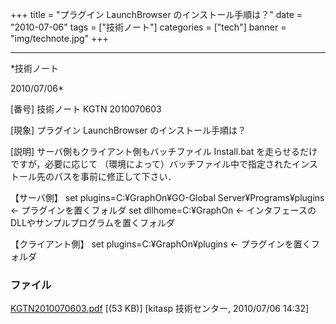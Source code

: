 ﻿+++
title = "プラグイン LaunchBrowser のインストール手順は？"
date = "2010-07-06"
tags = ["技術ノート"]
categories = ["tech"]
banner = "img/technote.jpg"
+++

-----------------------------------------------------------------------------------------------------------------------------

*技術ノート

2010/07/06*


[番号]
技術ノート KGTN 2010070603

[現象]
プラグイン LaunchBrowser のインストール手順は？

[説明]
サーバ側もクライアント側もバッチファイル Install.bat
を走らせるだけですが，必要に応じて
（環境によって）バッチファイル中で指定されたインストール先のパスを事前に修正して下さい．

【サーバ側】
set plugins=C:¥GraphOn¥GO-Global Server¥Programs¥plugins ←
プラグインを置くフォルダ
set dllhome=C:¥GraphOn ←
インタフェースのDLLやサンプルプログラムを置くフォルダ

【クライアント側】
set plugins=C:¥GraphOn¥plugins ← プラグインを置くフォルダ


### ファイル

 
 


[KGTN2010070603.pdf](http://techreport.kitasp.net/attachments/download/222/KGTN2010070603.pdf)
 [(53 KB)] [kitasp 技術センター, 2010/07/06
14:32]


 


 

